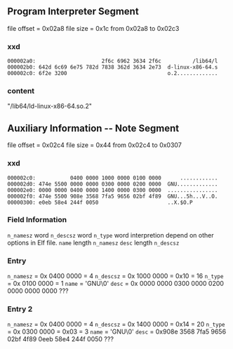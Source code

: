 ## Program Interpreter Segment 
file offset = 0x02a8
file size = 0x1c
from 0x02a8 to 0x02c3

### xxd
``` xxd
000002a0:                     2f6c 6962 3634 2f6c          /lib64/l
000002b0: 642d 6c69 6e75 782d 7838 362d 3634 2e73  d-linux-x86-64.s
000002c0: 6f2e 3200                                o.2.............
```

### content
"/lib64/ld-linux-x86-64.so.2"

## Auxiliary Information -- Note Segment
file offset = 0x02c4
file size = 0x44
from 0x02c4 to 0x0307

### xxd
```xxd
000002c0:           0400 0000 1000 0000 0100 0000      ............
000002d0: 474e 5500 0000 0000 0300 0000 0200 0000  GNU.............
000002e0: 0000 0000 0400 0000 1400 0000 0300 0000  ................
000002f0: 474e 5500 908e 3568 7fa5 9656 02bf 4f89  GNU...5h...V..O.
00000300: e0eb 58e4 244f 0050                      ..X.$O.P
```

### Field Information
`n_namesz` word
`n_descsz` word
`n_type` word interpretion depend on other options in Elf file.
`name` length `n_namesz`
`desc` length `n_descsz`

### Entry 
`n_namesz` = 0x 0400 0000 = 4
`n_descsz` = 0x 1000 0000 = 0x10 = 16
`n_type` = 0x 0100 0000 = 1 
`name` = 'GNU\0'
`desc` = 0x 0000 0000 0300 0000 0200 0000 0000 0000 ???

### Entry 2
`n_namesz` = 0x 0400 0000 = 4
`n_descsz` = 0x 1400 0000 = 0x14 = 20
`n_type` = 0x 0300 0000 = 0x03 = 3
`name` = 'GNU\0'
`desc` = 0x908e 3568 7fa5 9656 02bf 4f89 0eeb 58e4 244f 0050 ???
